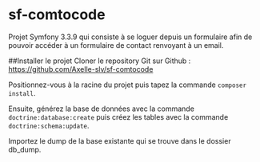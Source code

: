 sf-comtocode
============

Projet Symfony 3.3.9 qui consiste à se loguer depuis un formulaire afin de pouvoir accéder à un formulaire de contact renvoyant à un email.

##Installer le projet
Cloner le repository Git sur Github :
https://github.com/Axelle-slv/sf-comtocode

Positionnez-vous à la racine du projet puis tapez la commande ```composer install```.

Ensuite, générez la base de données avec la commande ```doctrine:database:create``` puis créez les tables avec la commande ```doctrine:schema:update```.

Importez le dump de la base existante qui se trouve dans le dossier db_dump.

